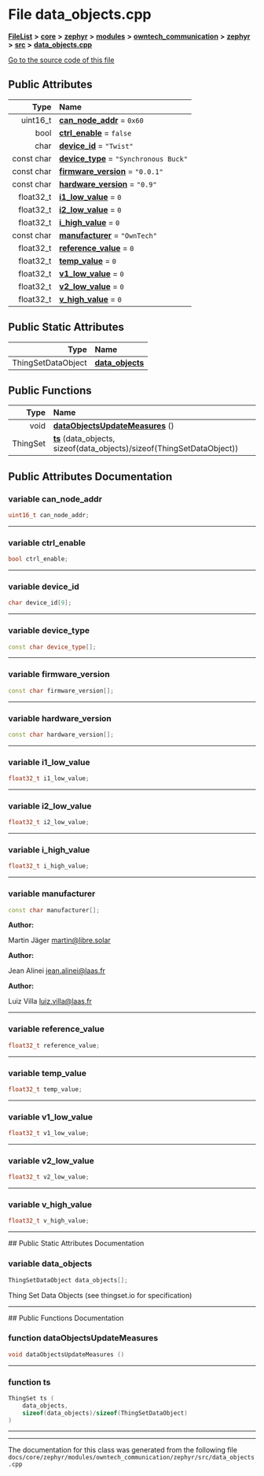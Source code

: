 

# File data\_objects.cpp



[**FileList**](files.md) **>** [**core**](dir_771164b9325b04f1442f7a3ffa8ecb89.md) **>** [**zephyr**](dir_09002e7ce91f09aeb040dfd1861a47f4.md) **>** [**modules**](dir_6d0fb8ab814c517e7f155fb837e32f72.md) **>** [**owntech\_communication**](dir_c4fe9b0224a9586dd317852c3c5604f8.md) **>** [**zephyr**](dir_ed8beaa694e779377b0049b01e5ade22.md) **>** [**src**](dir_1a412f239039e530bef8001f48cd80a4.md) **>** [**data\_objects.cpp**](data__objects_8cpp.md)

[Go to the source code of this file](data__objects_8cpp_source.md)
























## Public Attributes

| Type | Name |
| ---: | :--- |
|  uint16\_t | [**can\_node\_addr**](#variable-can_node_addr)   = `0x60`<br> |
|  bool | [**ctrl\_enable**](#variable-ctrl_enable)   = `false`<br> |
|  char | [**device\_id**](#variable-device_id)   = `"Twist"`<br> |
|  const char | [**device\_type**](#variable-device_type)   = `"Synchronous Buck"`<br> |
|  const char | [**firmware\_version**](#variable-firmware_version)   = `"0.0.1"`<br> |
|  const char | [**hardware\_version**](#variable-hardware_version)   = `"0.9"`<br> |
|  float32\_t | [**i1\_low\_value**](#variable-i1_low_value)   = `0`<br> |
|  float32\_t | [**i2\_low\_value**](#variable-i2_low_value)   = `0`<br> |
|  float32\_t | [**i\_high\_value**](#variable-i_high_value)   = `0`<br> |
|  const char | [**manufacturer**](#variable-manufacturer)   = `"OwnTech"`<br> |
|  float32\_t | [**reference\_value**](#variable-reference_value)   = `0`<br> |
|  float32\_t | [**temp\_value**](#variable-temp_value)   = `0`<br> |
|  float32\_t | [**v1\_low\_value**](#variable-v1_low_value)   = `0`<br> |
|  float32\_t | [**v2\_low\_value**](#variable-v2_low_value)   = `0`<br> |
|  float32\_t | [**v\_high\_value**](#variable-v_high_value)   = `0`<br> |


## Public Static Attributes

| Type | Name |
| ---: | :--- |
|  ThingSetDataObject | [**data\_objects**](#variable-data_objects)  <br> |














## Public Functions

| Type | Name |
| ---: | :--- |
|  void | [**dataObjectsUpdateMeasures**](#function-dataobjectsupdatemeasures) () <br> |
|  ThingSet | [**ts**](#function-ts) (data\_objects, sizeof(data\_objects)/sizeof(ThingSetDataObject)) <br> |




























## Public Attributes Documentation




### variable can\_node\_addr 

```C++
uint16_t can_node_addr;
```




<hr>



### variable ctrl\_enable 

```C++
bool ctrl_enable;
```




<hr>



### variable device\_id 

```C++
char device_id[9];
```




<hr>



### variable device\_type 

```C++
const char device_type[];
```




<hr>



### variable firmware\_version 

```C++
const char firmware_version[];
```




<hr>



### variable hardware\_version 

```C++
const char hardware_version[];
```




<hr>



### variable i1\_low\_value 

```C++
float32_t i1_low_value;
```




<hr>



### variable i2\_low\_value 

```C++
float32_t i2_low_value;
```




<hr>



### variable i\_high\_value 

```C++
float32_t i_high_value;
```




<hr>



### variable manufacturer 

```C++
const char manufacturer[];
```





**Author:**

Martin Jäger [martin@libre.solar](mailto:martin@libre.solar) 




**Author:**

Jean Alinei [jean.alinei@laas.fr](mailto:jean.alinei@laas.fr) 




**Author:**

Luiz Villa [luiz.villa@laas.fr](mailto:luiz.villa@laas.fr) 





        

<hr>



### variable reference\_value 

```C++
float32_t reference_value;
```




<hr>



### variable temp\_value 

```C++
float32_t temp_value;
```




<hr>



### variable v1\_low\_value 

```C++
float32_t v1_low_value;
```




<hr>



### variable v2\_low\_value 

```C++
float32_t v2_low_value;
```




<hr>



### variable v\_high\_value 

```C++
float32_t v_high_value;
```




<hr>
## Public Static Attributes Documentation




### variable data\_objects 

```C++
ThingSetDataObject data_objects[];
```



Thing Set Data Objects (see thingset.io for specification) 


        

<hr>
## Public Functions Documentation




### function dataObjectsUpdateMeasures 

```C++
void dataObjectsUpdateMeasures () 
```




<hr>



### function ts 

```C++
ThingSet ts (
    data_objects,
    sizeof(data_objects)/sizeof(ThingSetDataObject)
) 
```




<hr>

------------------------------
The documentation for this class was generated from the following file `docs/core/zephyr/modules/owntech_communication/zephyr/src/data_objects.cpp`

